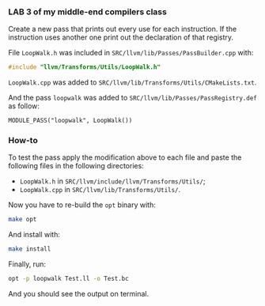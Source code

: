 ### LAB 3 of my middle-end compilers class

Create a new pass that prints out every use for each instruction.
If the instruction uses another one print out the declaration of that registry.

File `LoopWalk.h` was included in `SRC/llvm/lib/Passes/PassBuilder.cpp` with:

```Cpp
#include "llvm/Transforms/Utils/LoopWalk.h"
```

`LoopWalk.cpp` was added to `SRC/llvm/lib/Transforms/Utils/CMakeLists.txt`.

And the pass `loopwalk` was added to `SRC/llvm/lib/Passes/PassRegistry.def` as follow:

```text
MODULE_PASS("loopwalk", LoopWalk())
```

### How-to

To test the pass apply the modification above to each file and paste the following files in the following directories:

- `LoopWalk.h` in `SRC/llvm/include/llvm/Transforms/Utils/`;
- `LoopWalk.cpp` in `SRC/llvm/lib/Transforms/Utils/`.

Now you have to re-build the `opt` binary with:

```bash
make opt
```

And install with:

```bash
make install
```

Finally, run:

```bash
opt -p loopwalk Test.ll -o Test.bc
```

And you should see the output on terminal.
